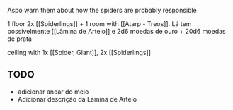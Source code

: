 Aspo warn them about how the spiders are probably responsible

1 floor  2x [[Spiderlings]] + 1 room with [[Atarp - Treos]]. Lá tem possivelmente [[Lâmina de Artelo]] e 2d6 moedas de ouro + 20d6 moedas de prata

ceiling with 1x [[Spider, Giant]], 2x [[Spiderlings]]

## TODO
- adicionar andar do meio
- Adicionar descrição da Lamina de Artelo